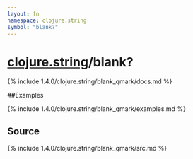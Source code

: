 ```yaml
---
layout: fn
namespace: clojure.string
symbol: "blank?"
---
```


# [clojure.string](../)/blank?

{% include 1.4.0/clojure.string/blank_qmark/docs.md %}

##Examples

{% include 1.4.0/clojure.string/blank_qmark/examples.md %}
## Source
{% include 1.4.0/clojure.string/blank_qmark/src.md %}

